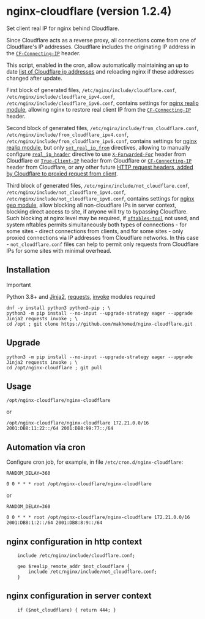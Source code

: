 # nginx-cloudflare (version 1.2.4)

Set client real IP for nginx behind Cloudflare.

Since Cloudflare acts as a reverse proxy, all connections come from one of Cloudflare's IP addresses.
Cloudflare includes the originating IP address in the
[`CF-Connecting-IP`](https://developers.cloudflare.com/fundamentals/reference/http-request-headers/#cf-connecting-ip)
header.

This script, enabled in the cron, allow automatically maintaining an up to date
[list of Cloudflare ip addresses](https://www.cloudflare.com/ips/)
and reloading nginx if these addresses changed after update.

First block of generated files, `/etc/nginx/include/cloudflare.conf`,
`/etc/nginx/include/cloudflare_ipv4.conf`, `/etc/nginx/include/cloudflare_ipv6.conf`,
contains settings for [nginx realip module](https://nginx.org/en/docs/http/ngx_http_realip_module.html),
allowing nginx to restore real client IP from the
[`CF-Connecting-IP`](https://developers.cloudflare.com/fundamentals/reference/http-request-headers/#cf-connecting-ip)
header.

Second block of generated files, `/etc/nginx/include/from_cloudflare.conf`,
`/etc/nginx/include/from_cloudflare_ipv4.conf`, `/etc/nginx/include/from_cloudflare_ipv6.conf`,
contains settings for [nginx realip module](https://nginx.org/en/docs/http/ngx_http_realip_module.html),
but only [`set_real_ip_from`](https://nginx.org/en/docs/http/ngx_http_realip_module.html#set_real_ip_from) directives,
allowing to manually configure [`real_ip_header`](https://nginx.org/en/docs/http/ngx_http_realip_module.html#real_ip_header) directive
to use [`X-Forwarded-For`](https://developers.cloudflare.com/fundamentals/reference/http-request-headers/#x-forwarded-for) header
from Cloudflare or [`True-Client-IP`](https://developers.cloudflare.com/fundamentals/reference/http-request-headers/#true-client-ip-enterprise-plan-only)
header from Cloudflare or [`CF-Connecting-IP`](https://developers.cloudflare.com/fundamentals/reference/http-request-headers/#cf-connecting-ip) header
from Cloudflare, or any other future [HTTP request headers, added by Cloudflare to proxied request from
client](https://developers.cloudflare.com/fundamentals/reference/http-request-headers/).

Third block of generated files, `/etc/nginx/include/not_cloudflare.conf`,
`/etc/nginx/include/not_cloudflare_ipv4.conf`, `/etc/nginx/include/not_cloudflare_ipv6.conf`,
contains settings for [nginx geo module](https://nginx.org/en/docs/http/ngx_http_geo_module.html),
allow blocking all non-cloudflare IPs in server context, blocking direct access to site,
if anyone will try to bypassing Cloudflare. Such blocking at nginx level may be required,
if [`nftables-tool`](https://github.com/makhomed/nftables-tool/) not used,
and system nftables permits simultaneously both types of connections - for some sites -
direct connections from clients, and for some sites - only proxied connections via IP addresses from Cloudflare networks.
In this case - `not_cloudflare.conf` files can help to permit only requests from Cloudflare IPs for some sites with minimal overhead.

## Installation
> [!IMPORTANT]
> Python 3.8+ and [Jinja2](https://jinja.palletsprojects.com/), [requests](https://requests.readthedocs.io/), [invoke](https://www.pyinvoke.org/) modules required
```
dnf -y install python3 python3-pip ; \
python3 -m pip install --no-input --upgrade-strategy eager --upgrade Jinja2 requests invoke ; \
cd /opt ; git clone https://github.com/makhomed/nginx-cloudflare.git
```

## Upgrade
```
python3 -m pip install --no-input --upgrade-strategy eager --upgrade Jinja2 requests invoke ; \
cd /opt/nginx-cloudflare ; git pull
```

## Usage
```
/opt/nginx-cloudflare/nginx-cloudflare
```
or
```
/opt/nginx-cloudflare/nginx-cloudflare 172.21.0.0/16 2001:DB8:11:22::/64 2001:DB8:99:77::/64
```

## Automation via cron

Configure cron job, for example, in file `/etc/cron.d/nginx-cloudflare`:

```
RANDOM_DELAY=360

0 0 * * * root /opt/nginx-cloudflare/nginx-cloudflare
```
or
```
RANDOM_DELAY=360

0 0 * * * root /opt/nginx-cloudflare/nginx-cloudflare 172.21.0.0/16 2001:DB8:1:2::/64 2001:DB8:8:9::/64
```

## nginx configuration in http context
```
    include /etc/nginx/include/cloudflare.conf;

    geo $realip_remote_addr $not_cloudflare {
        include /etc/nginx/include/not_cloudflare.conf;
    }
```

## nginx configuration in server context
```
    if ($not_cloudflare) { return 444; }
```

